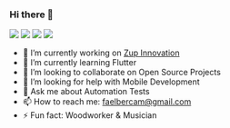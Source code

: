 ### Hi there 👋

[<img src="https://img.shields.io/badge/linkedin-%230077B5.svg?&style=for-the-badge&logo=linkedin&logoColor=white" />](https://www.linkedin.com/in/rafael-ber%C3%A7am-918a4718/)
[<img src="https://img.shields.io/badge/gmail-D14836?&style=for-the-badge&logo=gmail&logoColor=white" />](faelbercam@gmail.com)
[<img src="https://img.shields.io/badge/medium-%2312100E.svg?&style=for-the-badge&logo=medium&logoColor=white" />](https://medium.com/@rafaelberam)
[<img src="https://img.shields.io/badge/DEV.TO-%230A0A0A.svg?&style=for-the-badge&logo=dev-dot-to&logoColor=white" />](https://dev.to/rafaelbercam)


- 🔭 I’m currently working on [Zup Innovation](https://github.com/ZupIT)
- 🌱 I’m currently learning Flutter
- 👯 I’m looking to collaborate on Open Source Projects
- 🤔 I’m looking for help with Mobile Development
- 💬 Ask me about Automation Tests
- 📫 How to reach me: faelbercam@gmail.com
- ⚡ Fun fact: Woodworker & Musician
